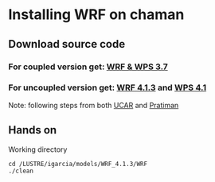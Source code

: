 # Installing WRF on chaman
## Download source code 
### For coupled version get: [WRF & WPS 3.7](https://www2.mmm.ucar.edu/wrf/users/download/get_sources.html)
    
### For uncoupled version get: [WRF 4.1.3](https://github.com/massonseb/WRF) and [WPS 4.1](https://github.com/wrf-model/WPS/tags/)
    
Note: following steps from both [UCAR](https://www2.mmm.ucar.edu/wrf/OnLineTutorial/compilation_tutorial.php) and [Pratiman](https://pratiman-91.github.io/2020/09/01/Installing-WRF-from-scratch-in-an-HPC-using-Intel-Compilers.html)

## Hands on
Working directory
```
cd /LUSTRE/igarcia/models/WRF_4.1.3/WRF
./clean
```
